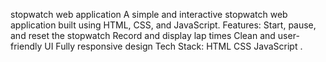 stopwatch web application 
A simple and interactive stopwatch web application built using HTML, CSS, and JavaScript.  Features:  Start, pause, and reset the stopwatch  Record and display lap times  Clean and user-friendly UI  Fully responsive design   Tech Stack:  HTML  CSS  JavaScript .
